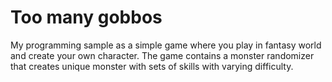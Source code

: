 # Too many gobbos
My programming sample as a simple game where you play in fantasy world and create your own character. The game contains a monster randomizer that creates unique monster with sets of skills with varying difficulty. 
